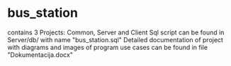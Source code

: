# bus_station
contains 3 Projects: Common, Server and Client
Sql script can be found in Server/db/ with name "bus_station.sql"
Detailed documentation of project with diagrams and images of program use cases can be found in file "Dokumentacija.docx"
